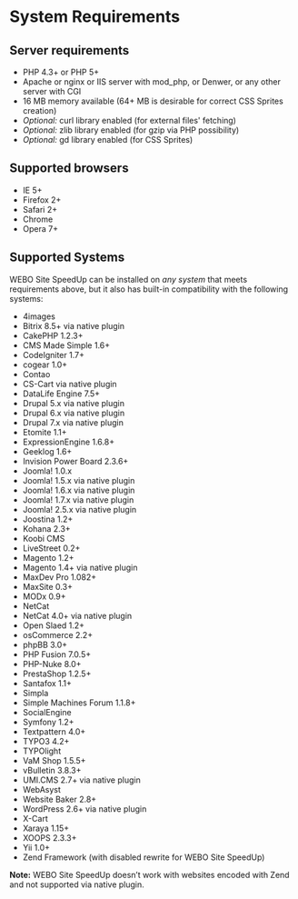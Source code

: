 # System Requirements #

## Server requirements ##
  * PHP 4.3+ or PHP 5+
  * Apache or nginx or IIS server with mod\_php, or Denwer, or any other server with CGI
  * 16 MB memory available (64+ MB is desirable for correct CSS Sprites creation)
  * _Optional:_ curl library enabled (for external files' fetching)
  * _Optional:_ zlib library enabled (for gzip via PHP possibility)
  * _Optional:_ gd library enabled (for CSS Sprites)

## Supported browsers ##
  * IE 5+
  * Firefox 2+
  * Safari 2+
  * Chrome
  * Opera 7+

## Supported Systems ##
WEBO Site SpeedUp can be installed on _any system_ that meets requirements above, but it also has built-in compatibility with the following systems:

  * 4images
  * Bitrix 8.5+ via native plugin
  * CakePHP 1.2.3+
  * CMS Made Simple 1.6+
  * CodeIgniter 1.7+
  * cogear 1.0+
  * Contao
  * CS-Cart via native plugin
  * DataLife Engine 7.5+
  * Drupal 5.x via native plugin
  * Drupal 6.x via native plugin
  * Drupal 7.x via native plugin
  * Etomite 1.1+
  * ExpressionEngine 1.6.8+
  * Geeklog 1.6+
  * Invision Power Board 2.3.6+
  * Joomla! 1.0.x
  * Joomla! 1.5.x via native plugin
  * Joomla! 1.6.x via native plugin
  * Joomla! 1.7.x via native plugin
  * Joomla! 2.5.x via native plugin
  * Joostina 1.2+
  * Kohana 2.3+
  * Koobi CMS
  * LiveStreet 0.2+
  * Magento 1.2+
  * Magento 1.4+ via native plugin
  * MaxDev Pro 1.082+
  * MaxSite 0.3+
  * MODx 0.9+
  * NetCat
  * NetCat 4.0+ via native plugin
  * Open Slaed 1.2+
  * osCommerce 2.2+
  * phpBB 3.0+
  * PHP Fusion 7.0.5+
  * PHP-Nuke 8.0+
  * PrestaShop 1.2.5+
  * Santafox 1.1+
  * Simpla
  * Simple Machines Forum 1.1.8+
  * SocialEngine
  * Symfony 1.2+
  * Textpattern 4.0+
  * TYPO3 4.2+
  * TYPOlight
  * VaM Shop 1.5.5+
  * vBulletin 3.8.3+
  * UMI.CMS 2.7+ via native plugin
  * WebAsyst
  * Website Baker 2.8+
  * WordPress 2.6+ via native plugin
  * X-Cart
  * Xaraya 1.15+
  * XOOPS 2.3.3+
  * Yii 1.0+
  * Zend Framework (with disabled rewrite for WEBO Site SpeedUp)

**Note:** WEBO Site SpeedUp doesn’t work with websites encoded with Zend and not supported via native plugin.